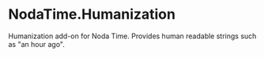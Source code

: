 NodaTime.Humanization
=====================

Humanization add-on for Noda Time.  Provides human readable strings such as "an hour ago".

